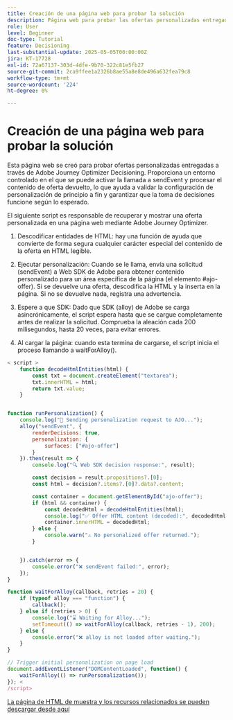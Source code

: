 ```yaml
---
title: Creación de una página web para probar la solución
description: Página web para probar las ofertas personalizadas entregadas mediante la toma de decisiones.
role: User
level: Beginner
doc-type: Tutorial
feature: Decisioning
last-substantial-update: 2025-05-05T00:00:00Z
jira: KT-17728
exl-id: 72a67137-303d-4dfe-9b70-322c81e5fb27
source-git-commit: 2ca9ffee1a2326b8ae55a8e8de496a632fea79c8
workflow-type: tm+mt
source-wordcount: '224'
ht-degree: 0%

---
```


# Creación de una página web para probar la solución

Esta página web se creó para probar ofertas personalizadas entregadas a través de Adobe Journey Optimizer Decisioning. Proporciona un entorno controlado en el que se puede activar la llamada a sendEvent y procesar el contenido de oferta devuelto, lo que ayuda a validar la configuración de personalización de principio a fin y garantizar que la toma de decisiones funcione según lo esperado.

El siguiente script es responsable de recuperar y mostrar una oferta personalizada en una página web mediante Adobe Journey Optimizer.

1. Descodificar entidades de HTML: hay una función de ayuda que convierte de forma segura cualquier carácter especial del contenido de la oferta en HTML legible.

2. Ejecutar personalización:
Cuando se le llama, envía una solicitud (sendEvent) a Web SDK de Adobe para obtener contenido personalizado para un área específica de la página (el elemento #ajo-offer).
Si se devuelve una oferta, descodifica la HTML y la inserta en la página.
Si no se devuelve nada, registra una advertencia.

3. Espere a que SDK:
Dado que SDK (alloy) de Adobe se carga asincrónicamente, el script espera hasta que se cargue completamente antes de realizar la solicitud.
Comprueba la aleación cada 200 milisegundos, hasta 20 veces, para evitar errores.

4. Al cargar la página: cuando esta termina de cargarse, el script inicia el proceso llamando a waitForAlloy().



```javascript
< script >
    function decodeHtmlEntities(html) {
        const txt = document.createElement("textarea");
        txt.innerHTML = html;
        return txt.value;
    }


function runPersonalization() {
    console.log("🚀 Sending personalization request to AJO...");
    alloy("sendEvent", {
        renderDecisions: true,
        personalization: {
            surfaces: ["#ajo-offer"]
        }
    }).then(result => {
        console.log("🔍 Web SDK decision response:", result);

        const decision = result.propositions?.[0];
        const html = decision?.items?.[0]?.data?.content;

        const container = document.getElementById("ajo-offer");
        if (html && container) {
            const decodedHtml = decodeHtmlEntities(html);
            console.log("✅ Offer HTML content (decoded):", decodedHtml);
            container.innerHTML = decodedHtml;
        } else {
            console.warn("⚠️ No personalized offer returned.");
        }


    }).catch(error => {
        console.error("❌ sendEvent failed:", error);
    });
}

function waitForAlloy(callback, retries = 20) {
    if (typeof alloy === "function") {
        callback();
    } else if (retries > 0) {
        console.log("⌛ Waiting for Alloy...");
        setTimeout(() => waitForAlloy(callback, retries - 1), 200);
    } else {
        console.error("❌ alloy is not loaded after waiting.");
    }
}

// Trigger initial personalization on page load
document.addEventListener("DOMContentLoaded", function() {
    waitForAlloy(() => runPersonalization());
}); <
/script>
```

[La página de HTML de muestra y los recursos relacionados se pueden descargar desde aquí](assets/web-page-assets.zip)
